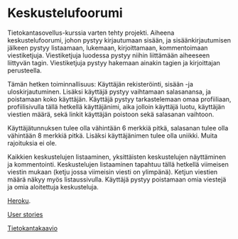 # Keskustelufoorumi
Tietokantasovellus-kurssia varten tehty projekti. Aiheena keskustelufoorumi, johon pystyy kirjautumaan sisään, ja sisäänkirjautumisen jälkeen pystyy
listaamaan, lukemaan, kirjoittamaan, kommentoimaan viestiketjuja. Viestiketjuja luodessa pystyy niihin liittämään aiheeseen liittyvän tagin. Viestiketjuja pystyy hakemaan ainakin tagien ja kirjoittajan perusteella. 


Tämän hetken toiminnallisuus: 
Käyttäjän rekisteröinti, sisään -ja uloskirjautuminen. Lisäksi käyttäjä pystyy vaihtamaan salasanansa, ja poistamaan koko käyttäjän. Käyttäjä pystyy tarkastelemaan omaa profiiliaan, profiilisivulla tällä hetkellä käyttäjänimi, aika jolloin käyttäjä luotu, käyttäjän viestien määrä, sekä linkit käyttäjän poistoon sekä salasanan vaihtoon.

Käyttäjätunnuksen tulee olla vähintään 6 merkkiä pitkä, salasanan tulee olla vähintään 8 merkkiä pitkä. Lisäksi käyttäjänimen tulee olla uniikki. Muita rajoituksia ei ole.

Kaikkien keskustelujen listaaminen, yksittäisten keskustelujen näyttäminen ja kommentointi. Keskustelujen listaaminen tapahtuu tällä hetkellä viimeisen viestin mukaan (ketju jossa viimeisin viesti on ylimpänä). Ketjun viestien määrä näkyy myös listaussivulla. Käyttäjä pystyy poistamaan omia viestejä ja omia aloitettuja keskusteluja.

[Heroku](https://murmuring-fortress-85968.herokuapp.com).

[User stories](https://github.com/RoopeNiemi/tsoha19-projekti/blob/master/Documentation/Userstories.md)

[Tietokantakaavio](https://github.com/RoopeNiemi/tsoha19-projekti/blob/master/Documentation/databaseschema.md)
